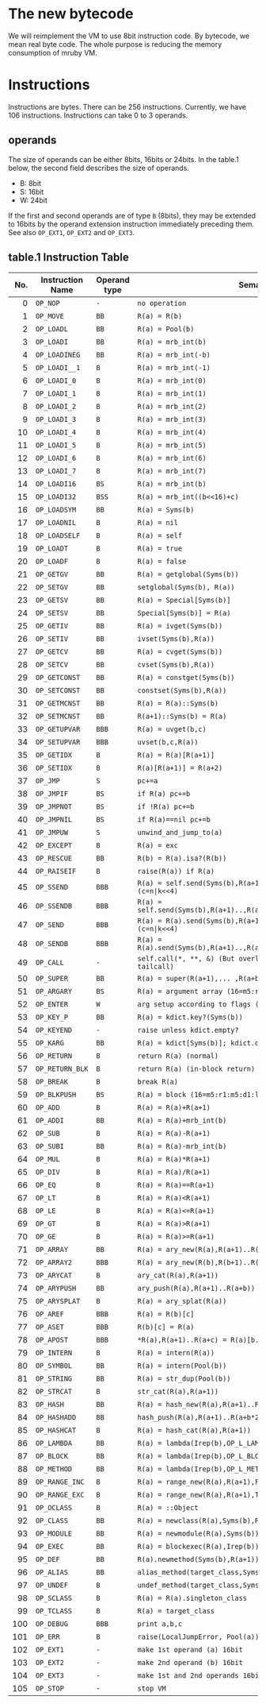 # The new bytecode

We will reimplement the VM to use 8bit instruction code. By
bytecode, we mean real byte code. The whole purpose is
reducing the memory consumption of mruby VM.

# Instructions

Instructions are bytes. There can be 256 instructions. Currently, we
have 106 instructions. Instructions can take 0 to 3 operands.

## operands

The size of operands can be either 8bits, 16bits or 24bits.
In the table.1 below, the second field describes the size
of operands.

- B: 8bit
- S: 16bit
- W: 24bit

If the first and second operands are of type `B` (8bits), they may be
extended to 16bits by the operand extension instruction immediately
preceding them.
See also `OP_EXT1`, `OP_EXT2` and `OP_EXT3`.

## table.1 Instruction Table

| No. | Instruction Name | Operand type | Semantics
| --: | ---------------- | ------------ | ---------------
|   0 | `OP_NOP`         | `-`          | `no operation`
|   1 | `OP_MOVE`        | `BB`         | `R(a) = R(b)`
|   2 | `OP_LOADL`       | `BB`         | `R(a) = Pool(b)`
|   3 | `OP_LOADI`       | `BB`         | `R(a) = mrb_int(b)`
|   4 | `OP_LOADINEG`    | `BB`         | `R(a) = mrb_int(-b)`
|   5 | `OP_LOADI__1`    | `B`          | `R(a) = mrb_int(-1)`
|   6 | `OP_LOADI_0`     | `B`          | `R(a) = mrb_int(0)`
|   7 | `OP_LOADI_1`     | `B`          | `R(a) = mrb_int(1)`
|   8 | `OP_LOADI_2`     | `B`          | `R(a) = mrb_int(2)`
|   9 | `OP_LOADI_3`     | `B`          | `R(a) = mrb_int(3)`
|  10 | `OP_LOADI_4`     | `B`          | `R(a) = mrb_int(4)`
|  11 | `OP_LOADI_5`     | `B`          | `R(a) = mrb_int(5)`
|  12 | `OP_LOADI_6`     | `B`          | `R(a) = mrb_int(6)`
|  13 | `OP_LOADI_7`     | `B`          | `R(a) = mrb_int(7)`
|  14 | `OP_LOADI16`     | `BS`         | `R(a) = mrb_int(b)`
|  15 | `OP_LOADI32`     | `BSS`        | `R(a) = mrb_int((b<<16)+c)`
|  16 | `OP_LOADSYM`     | `BB`         | `R(a) = Syms(b)`
|  17 | `OP_LOADNIL`     | `B`          | `R(a) = nil`
|  18 | `OP_LOADSELF`    | `B`          | `R(a) = self`
|  19 | `OP_LOADT`       | `B`          | `R(a) = true`
|  20 | `OP_LOADF`       | `B`          | `R(a) = false`
|  21 | `OP_GETGV`       | `BB`         | `R(a) = getglobal(Syms(b))`
|  22 | `OP_SETGV`       | `BB`         | `setglobal(Syms(b), R(a))`
|  23 | `OP_GETSV`       | `BB`         | `R(a) = Special[Syms(b)]`
|  24 | `OP_SETSV`       | `BB`         | `Special[Syms(b)] = R(a)`
|  25 | `OP_GETIV`       | `BB`         | `R(a) = ivget(Syms(b))`
|  26 | `OP_SETIV`       | `BB`         | `ivset(Syms(b),R(a))`
|  27 | `OP_GETCV`       | `BB`         | `R(a) = cvget(Syms(b))`
|  28 | `OP_SETCV`       | `BB`         | `cvset(Syms(b),R(a))`
|  29 | `OP_GETCONST`    | `BB`         | `R(a) = constget(Syms(b))`
|  30 | `OP_SETCONST`    | `BB`         | `constset(Syms(b),R(a))`
|  31 | `OP_GETMCNST`    | `BB`         | `R(a) = R(a)::Syms(b)`
|  32 | `OP_SETMCNST`    | `BB`         | `R(a+1)::Syms(b) = R(a)`
|  33 | `OP_GETUPVAR`    | `BBB`        | `R(a) = uvget(b,c)`
|  34 | `OP_SETUPVAR`    | `BBB`        | `uvset(b,c,R(a))`
|  35 | `OP_GETIDX`      | `B`          | `R(a) = R(a)[R(a+1)]`
|  36 | `OP_SETIDX`      | `B`          | `R(a)[R(a+1)] = R(a+2)`
|  37 | `OP_JMP`         | `S`          | `pc+=a`
|  38 | `OP_JMPIF`       | `BS`         | `if R(a) pc+=b`
|  39 | `OP_JMPNOT`      | `BS`         | `if !R(a) pc+=b`
|  40 | `OP_JMPNIL`      | `BS`         | `if R(a)==nil pc+=b`
|  41 | `OP_JMPUW`       | `S`          | `unwind_and_jump_to(a)`
|  42 | `OP_EXCEPT`      | `B`          | `R(a) = exc`
|  43 | `OP_RESCUE`      | `BB`         | `R(b) = R(a).isa?(R(b))`
|  44 | `OP_RAISEIF`     | `B`          | `raise(R(a)) if R(a)`
|  45 | `OP_SSEND`       | `BBB`        | `R(a) = self.send(Syms(b),R(a+1)..,R(a+n+1):R(a+n+2)..) (c=n\|k<<4)`
|  46 | `OP_SSENDB`      | `BBB`        | `R(a) = self.send(Syms(b),R(a+1)..,R(a+n+1):R(a+n+2)..,&R(a+n+2k+1))`
|  47 | `OP_SEND`        | `BBB`        | `R(a) = R(a).send(Syms(b),R(a+1)..,R(a+n+1):R(a+n+2)..) (c=n\|k<<4)`
|  48 | `OP_SENDB`       | `BBB`        | `R(a) = R(a).send(Syms(b),R(a+1)..,R(a+n+1):R(a+n+2)..,&R(a+n+2k+1))`
|  49 | `OP_CALL`        | `-`          | `self.call(*, **, &) (But overlay the current call frame; tailcall)`
|  50 | `OP_SUPER`       | `BB`         | `R(a) = super(R(a+1),... ,R(a+b+1))`
|  51 | `OP_ARGARY`      | `BS`         | `R(a) = argument array (16=m5:r1:m5:d1:lv4)`
|  52 | `OP_ENTER`       | `W`          | `arg setup according to flags (23=m5:o5:r1:m5:k5:d1:b1)`
|  53 | `OP_KEY_P`       | `BB`         | `R(a) = kdict.key?(Syms(b))`
|  54 | `OP_KEYEND`      | `-`          | `raise unless kdict.empty?`
|  55 | `OP_KARG`        | `BB`         | `R(a) = kdict[Syms(b)]; kdict.delete(Syms(b))`
|  56 | `OP_RETURN`      | `B`          | `return R(a) (normal)`
|  57 | `OP_RETURN_BLK`  | `B`          | `return R(a) (in-block return)`
|  58 | `OP_BREAK`       | `B`          | `break R(a)`
|  59 | `OP_BLKPUSH`     | `BS`         | `R(a) = block (16=m5:r1:m5:d1:lv4)`
|  60 | `OP_ADD`         | `B`          | `R(a) = R(a)+R(a+1)`
|  61 | `OP_ADDI`        | `BB`         | `R(a) = R(a)+mrb_int(b)`
|  62 | `OP_SUB`         | `B`          | `R(a) = R(a)-R(a+1)`
|  63 | `OP_SUBI`        | `BB`         | `R(a) = R(a)-mrb_int(b)`
|  64 | `OP_MUL`         | `B`          | `R(a) = R(a)*R(a+1)`
|  65 | `OP_DIV`         | `B`          | `R(a) = R(a)/R(a+1)`
|  66 | `OP_EQ`          | `B`          | `R(a) = R(a)==R(a+1)`
|  67 | `OP_LT`          | `B`          | `R(a) = R(a)<R(a+1)`
|  68 | `OP_LE`          | `B`          | `R(a) = R(a)<=R(a+1)`
|  69 | `OP_GT`          | `B`          | `R(a) = R(a)>R(a+1)`
|  70 | `OP_GE`          | `B`          | `R(a) = R(a)>=R(a+1)`
|  71 | `OP_ARRAY`       | `BB`         | `R(a) = ary_new(R(a),R(a+1)..R(a+b))`
|  72 | `OP_ARRAY2`      | `BBB`        | `R(a) = ary_new(R(b),R(b+1)..R(b+c))`
|  73 | `OP_ARYCAT`      | `B`          | `ary_cat(R(a),R(a+1))`
|  74 | `OP_ARYPUSH`     | `BB`         | `ary_push(R(a),R(a+1)..R(a+b))`
|  75 | `OP_ARYSPLAT`    | `B`          | `R(a) = ary_splat(R(a))`
|  76 | `OP_AREF`        | `BBB`        | `R(a) = R(b)[c]`
|  77 | `OP_ASET`        | `BBB`        | `R(b)[c] = R(a)`
|  78 | `OP_APOST`       | `BBB`        | `*R(a),R(a+1)..R(a+c) = R(a)[b..]`
|  79 | `OP_INTERN`      | `B`          | `R(a) = intern(R(a))`
|  80 | `OP_SYMBOL`      | `BB`         | `R(a) = intern(Pool(b))`
|  81 | `OP_STRING`      | `BB`         | `R(a) = str_dup(Pool(b))`
|  82 | `OP_STRCAT`      | `B`          | `str_cat(R(a),R(a+1))`
|  83 | `OP_HASH`        | `BB`         | `R(a) = hash_new(R(a),R(a+1)..R(a+b*2-1))`
|  84 | `OP_HASHADD`     | `BB`         | `hash_push(R(a),R(a+1)..R(a+b*2))`
|  85 | `OP_HASHCAT`     | `B`          | `R(a) = hash_cat(R(a),R(a+1))`
|  86 | `OP_LAMBDA`      | `BB`         | `R(a) = lambda(Irep(b),OP_L_LAMBDA)`
|  87 | `OP_BLOCK`       | `BB`         | `R(a) = lambda(Irep(b),OP_L_BLOCK)`
|  88 | `OP_METHOD`      | `BB`         | `R(a) = lambda(Irep(b),OP_L_METHOD)`
|  89 | `OP_RANGE_INC`   | `B`          | `R(a) = range_new(R(a),R(a+1),FALSE)`
|  90 | `OP_RANGE_EXC`   | `B`          | `R(a) = range_new(R(a),R(a+1),TRUE)`
|  91 | `OP_OCLASS`      | `B`          | `R(a) = ::Object`
|  92 | `OP_CLASS`       | `BB`         | `R(a) = newclass(R(a),Syms(b),R(a+1))`
|  93 | `OP_MODULE`      | `BB`         | `R(a) = newmodule(R(a),Syms(b))`
|  94 | `OP_EXEC`        | `BB`         | `R(a) = blockexec(R(a),Irep(b))`
|  95 | `OP_DEF`         | `BB`         | `R(a).newmethod(Syms(b),R(a+1)); R(a) = Syms(b)`
|  96 | `OP_ALIAS`       | `BB`         | `alias_method(target_class,Syms(a),Syms(b))`
|  97 | `OP_UNDEF`       | `B`          | `undef_method(target_class,Syms(a))`
|  98 | `OP_SCLASS`      | `B`          | `R(a) = R(a).singleton_class`
|  99 | `OP_TCLASS`      | `B`          | `R(a) = target_class`
| 100 | `OP_DEBUG`       | `BBB`        | `print a,b,c`
| 101 | `OP_ERR`         | `B`          | `raise(LocalJumpError, Pool(a))`
| 102 | `OP_EXT1`        | `-`          | `make 1st operand (a) 16bit`
| 103 | `OP_EXT2`        | `-`          | `make 2nd operand (b) 16bit`
| 104 | `OP_EXT3`        | `-`          | `make 1st and 2nd operands 16bit`
| 105 | `OP_STOP`        | `-`          | `stop VM`
